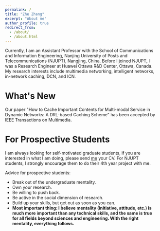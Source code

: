 ```yaml
---
permalink: /
title: "Zhe Zhang"
excerpt: "About me"
author_profile: true
redirect_from: 
  - /about/
  - /about.html
---
```



Currently, I am an Assistant Professor with the School of Communications and Information Engineering, Nanjing University of Posts and Telecommunications (NJUPT), Nangjing, China. Before I joined NJUPT, I was a Research Engineer at Huawei Ottawa R&D Center, Ottawa, Canada. My research interests include multimedia networking, intelligent networks, in-network caching, DCN, and ICN.


What's New
======
Our paper "How to Cache Important Contents for Multi-modal Service in Dynamic Networks: A DRL-based Caching Scheme" has been accepted by IEEE Transactions on Multimedia.

For Prospective Students
======
I am always looking for self-motivated graduate students, if you are interested in what I am doing, please send <a href="mailto:zhezhang@njupt.edu.cn">me</a> your CV. For NJUPT students, I strongly encourage them to do their 4th year project with me.


Advice for prospective students:
* Break out of the undergraduate mentality.
* Own your research.
* Be willing to push back.
* Be active in the social dimension of research.
* Build up your skills, but get out as soon as you can.
* **Most important thing: I believe mentality (initiative, attitude, etc.) is much more important than any technical skills, and the same is true for all fields beyond sciences and engineering. With the right mentality, everything follows.**



